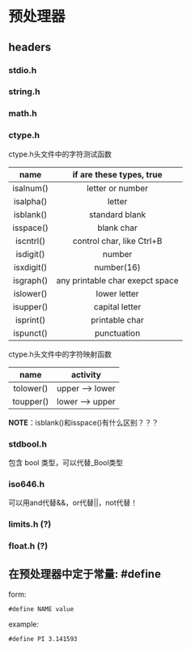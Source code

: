# 预处理器

## headers

### stdio.h

### string.h

### math.h

### ctype.h

ctype.h头文件中的字符测试函数

|    name    |    if are these types, true     |
| :--------: | :-----------------------------: |
| isalnum()  |        letter or number         |
| isalpha()  |             letter              |
| isblank()  |         standard blank          |
| isspace()  |           blank char            |
| iscntrl()  |    control char, like Ctrl+B    |
| isdigit()  |             number              |
| isxdigit() |           number(16)            |
| isgraph()  | any printable char exepct space |
| islower()  |          lower letter           |
| isupper()  |         capital letter          |
| isprint()  |         printable char          |
| ispunct()  |           punctuation           |

ctype.h头文件中的字符映射函数

|   name    |    activity     |
| :-------: | :-------------: |
| tolower() | upper --> lower |
| toupper() | lower --> upper |


**NOTE**：isblank()和isspace()有什么区别？？？

### stdbool.h

包含 bool 类型，可以代替_Bool类型

### iso646.h

可以用and代替&&，or代替||，not代替！

### limits.h (?)

### float.h (?)



## 在预处理器中定于常量: #define

form:

    #define NAME value

example:

    #define PI 3.141593